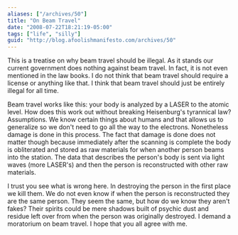 ```yaml
---
aliases: ["/archives/50"]
title: "On Beam Travel"
date: "2008-07-22T18:21:19-05:00"
tags: ["life", "silly"]
guid: "http://blog.afoolishmanifesto.com/archives/50"
---
```

This is a treatise on why beam travel should be illegal. As it stands our current government does nothing against beam travel. In fact, it is not even mentioned in the law books. I do not think that beam travel should require a license or anything like that. I think that beam travel should just be entirely illegal for all time.

Beam travel works like this: your body is analyzed by a LASER to the atomic level. How does this work out without breaking Heisenburg's tyrannical law? Assumptions. We know certain things about humans and that allows us to generalize so we don't need to go all the way to the electrons. Nonetheless damage is done in this process. The fact that damage is done does not matter though because immediately after the scanning is complete the body is obliterated and stored as raw materials for when another person beams into the station. The data that describes the person's body is sent via light waves (more LASER's) and then the person is reconstructed with other raw materials.

I trust you see what is wrong here. In destroying the person in the first place we kill them. We do not even know if when the person is reconstructed they are the same person. They seem the same, but how do we know they aren't fakes? Their spirits could be mere shadows built of psychic dust and residue left over from when the person was originally destroyed. I demand a moratorium on beam travel. I hope that you all agree with me.
